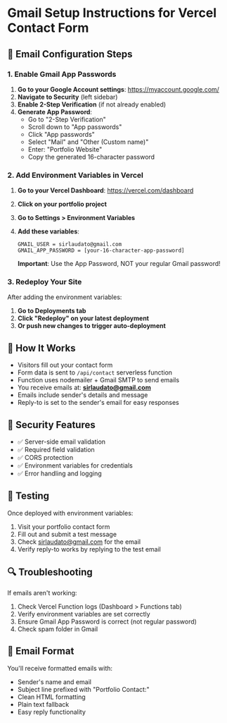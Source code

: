 # Gmail Setup Instructions for Vercel Contact Form

## 📧 Email Configuration Steps

### 1. Enable Gmail App Passwords

1. **Go to your Google Account settings**: https://myaccount.google.com/
2. **Navigate to Security** (left sidebar)
3. **Enable 2-Step Verification** (if not already enabled)
4. **Generate App Password**:
   - Go to "2-Step Verification"
   - Scroll down to "App passwords"
   - Click "App passwords"
   - Select "Mail" and "Other (Custom name)"
   - Enter: "Portfolio Website"
   - Copy the generated 16-character password

### 2. Add Environment Variables in Vercel

1. **Go to your Vercel Dashboard**: https://vercel.com/dashboard
2. **Click on your portfolio project**
3. **Go to Settings > Environment Variables**
4. **Add these variables**:

   ```
   GMAIL_USER = sirlaudato@gmail.com
   GMAIL_APP_PASSWORD = [your-16-character-app-password]
   ```

   **Important**: Use the App Password, NOT your regular Gmail password!

### 3. Redeploy Your Site

After adding the environment variables:
1. **Go to Deployments tab**
2. **Click "Redeploy" on your latest deployment**
3. **Or push new changes to trigger auto-deployment**

## 🔧 How It Works

- Visitors fill out your contact form
- Form data is sent to `/api/contact` serverless function
- Function uses nodemailer + Gmail SMTP to send emails
- You receive emails at: **sirlaudato@gmail.com**
- Emails include sender's details and message
- Reply-to is set to the sender's email for easy responses

## 🚨 Security Features

- ✅ Server-side email validation
- ✅ Required field validation
- ✅ CORS protection
- ✅ Environment variables for credentials
- ✅ Error handling and logging

## 📱 Testing

Once deployed with environment variables:
1. Visit your portfolio contact form
2. Fill out and submit a test message
3. Check sirlaudato@gmail.com for the email
4. Verify reply-to works by replying to the test email

## 🔍 Troubleshooting

If emails aren't working:
1. Check Vercel Function logs (Dashboard > Functions tab)
2. Verify environment variables are set correctly
3. Ensure Gmail App Password is correct (not regular password)
4. Check spam folder in Gmail

## 📝 Email Format

You'll receive formatted emails with:
- Sender's name and email
- Subject line prefixed with "Portfolio Contact:"
- Clean HTML formatting
- Plain text fallback
- Easy reply functionality
